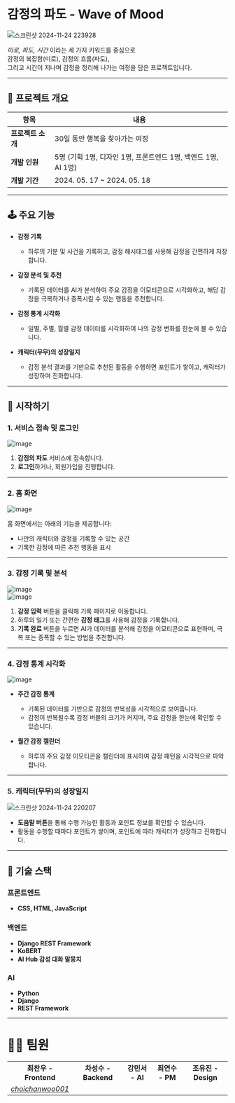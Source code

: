 # **감정의 파도 - Wave of Mood**

![스크린샷 2024-11-24 223928](https://github.com/user-attachments/assets/e57c2f4f-02e9-4f8a-965d-e0629da7d856)

*미로, 파도, 시간* 이라는 세 가지 키워드를 중심으로  
감정의 복잡함(미로), 감정의 흐름(파도),  
그리고 시간이 지나며 감정을 정리해 나가는 여정을 담은 프로젝트입니다.  

---

## 📄 **프로젝트 개요**

| 항목            | 내용                                          |
|-----------------|---------------------------------------------|
| **프로젝트 소개** | 30일 동안 행복을 찾아가는 여정                |
| **개발 인원**     | 5명 (기획 1명, 디자인 1명, 프론트엔드 1명, 백엔드 1명, AI 1명) |
| **개발 기간**     | 2024. 05. 17 ~ 2024. 05. 18                |

---

## 🕹️ **주요 기능**

- **감정 기록**  
  - 하루의 기분 및 사건을 기록하고, 감정 해시태그를 사용해 감정을 간편하게 저장합니다.

- **감정 분석 및 추천**  
  - 기록된 데이터를 AI가 분석하여 주요 감정을 이모티콘으로 시각화하고, 해당 감정을 극복하거나 증폭시킬 수 있는 행동을 추천합니다.

- **감정 통계 시각화**  
  - 일별, 주별, 월별 감정 데이터를 시각화하여 나의 감정 변화를 한눈에 볼 수 있습니다.

- **캐릭터(무무)의 성장일지**  
  - 감정 분석 결과를 기반으로 추천된 활동을 수행하면 포인트가 쌓이고, 캐릭터가 성장하며 진화합니다.

---

## 👣 **시작하기**

### 1. 서비스 접속 및 로그인

![image](https://github.com/user-attachments/assets/9fca0b13-3551-4b64-94d3-8f68e74b58c4)

1. **감정의 파도** 서비스에 접속합니다.  
2. **로그인**하거나, 회원가입을 진행합니다.

---

### 2. 홈 화면

![image](https://github.com/user-attachments/assets/3202c1d2-3abe-431f-b338-6d274d794d72)

홈 화면에서는 아래의 기능을 제공합니다:

- 나만의 캐릭터와 감정을 기록할 수 있는 공간  
- 기록한 감정에 따른 추천 행동을 표시  

---

### 3. 감정 기록 및 분석

![image](https://github.com/user-attachments/assets/5dc6eb09-62a5-4077-8a8e-c3faf104ed3f)  
![image](https://github.com/user-attachments/assets/a6ffcc1e-3015-4005-b392-874ccf6b8447)

1. **감정 입력** 버튼을 클릭해 기록 페이지로 이동합니다.  
2. 하루의 일기 또는 간편한 **감정 태그**를 사용해 감정을 기록합니다.  
3. **기록 완료** 버튼을 누르면 AI가 데이터를 분석해 감정을 이모티콘으로 표현하며, 극복 또는 증폭할 수 있는 방법을 추천합니다.

---

### 4. 감정 통계 시각화

![image](https://github.com/user-attachments/assets/75573756-b4ae-46ab-9bd8-7a8147aa162d)

- **주간 감정 통계**  
  - 기록된 데이터를 기반으로 감정의 반복성을 시각적으로 보여줍니다.  
  - 감정이 반복될수록 감정 버블의 크기가 커지며, 주요 감정을 한눈에 확인할 수 있습니다.

- **월간 감정 캘린더**  
  - 하루의 주요 감정 이모티콘을 캘린더에 표시하여 감정 패턴을 시각적으로 파악합니다.

---

### 5. 캐릭터(무무)의 성장일지

![스크린샷 2024-11-24 220207](https://github.com/user-attachments/assets/9ed0e546-9901-4285-8391-4ab4a3525e86)

- **도움말 버튼**을 통해 수행 가능한 활동과 포인트 정보를 확인할 수 있습니다.  
- 활동을 수행할 때마다 포인트가 쌓이며, 포인트에 따라 캐릭터가 성장하고 진화합니다.

---

## 🔧 **기술 스택**

### **프론트엔드**
- **CSS, HTML, JavaScript**

### **백엔드**
- **Django REST Framework**
- **KoBERT**  
- **AI Hub 감성 대화 말뭉치**

### **AI**
- **Python**
- **Django**
- **REST Framework**

---

# 🧑‍💻 팀원

<table>
    <tr align="center">
        <td><B>최찬우 - Frontend </B></td>
        <td><B>차성수 - Backend </B></td>        
        <td><B>강민서 - AI </B></td>
        <td><B>최연수 - PM </B></td>
        <td><B>조유진 - Design </B></td>
    </tr>
    <tr align="center">
        <td>
            <a href="https://github.com/choichanwoo001"><I>choichanwoo001</I></a>
        </td>
        <td>
        </td>
        <td>
        </td>
        <td>
        </td>
        <td>
        </td>
    </tr>
</table>
